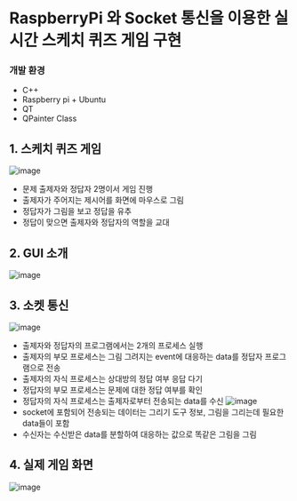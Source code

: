 # RaspberryPi 와 Socket 통신을 이용한 실시간 스케치 퀴즈 게임 구현

### 개발 환경
- C++
- Raspberry pi + Ubuntu
- QT
- QPainter Class


## 1. 스케치 퀴즈 게임
![image](https://user-images.githubusercontent.com/80874455/124722593-27e52c00-df45-11eb-8b48-c9672bd5c561.png)
- 문제 출제자와 정답자 2명이서 게임 진행
- 출제자가 주어지는 제시어를 화면에 마우스로 그림
- 정답자가 그림을 보고 정답을 유추
- 정답이 맞으면 출제자와 정답자의 역할을 교대


## 2. GUI 소개
![image](https://user-images.githubusercontent.com/80874455/124722371-f40a0680-df44-11eb-9e62-8fccfbe8b363.png)


## 3. 소켓 통신
![image](https://user-images.githubusercontent.com/80874455/124722809-60850580-df45-11eb-8d03-0ef02f6d94b6.png)
- 출제자와 정답자의 프로그램에서는 2개의 프로세스 실행
- 출제자의 부모 프로세스는 그림 그려지는 event에 대응하는 data를 정답자 프로그램으로 전송
- 출제자의 자식 프로세스는 상대방의 정답 여부 응답 다기
- 정답자의 부모 프로세스는 문제에 대한 정답 여부를 확인
- 정답자의 자식 프로세스는 출제자로부터 전송되는 data를 수신
![image](https://user-images.githubusercontent.com/80874455/124722943-7e526a80-df45-11eb-8f48-9e948b5ec453.png)
- socket에 포함되어 전송되는 데이터는 그리기 도구 정보, 그림을 그리는데 필요한 data들이 포함
- 수신자는 수신받은 data를 분할하여 대응하는 값으로 똑같은 그림을 그림


## 4. 실제 게임 화면
![image](https://user-images.githubusercontent.com/80874455/124724861-56640680-df47-11eb-8e5e-68928ffd1811.png)


